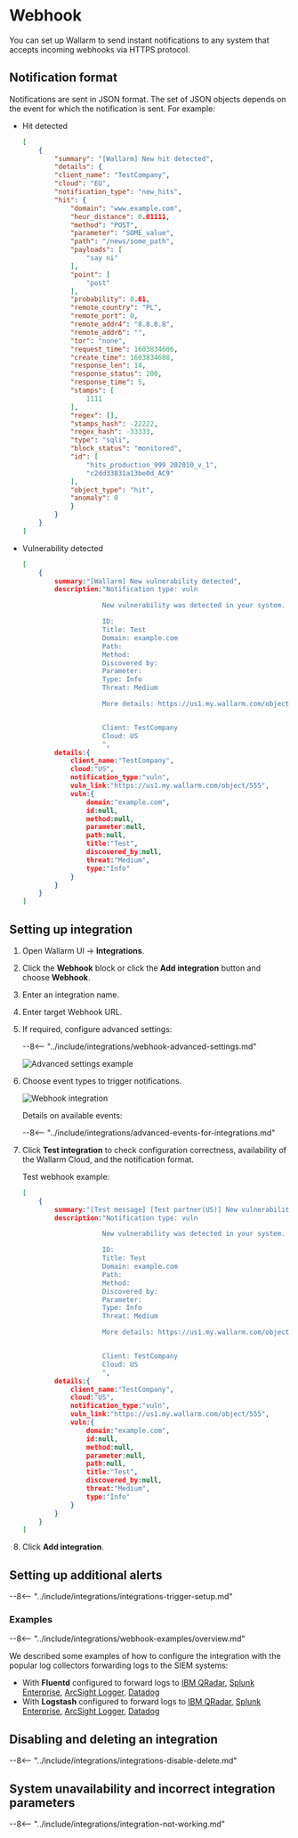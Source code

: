 # Webhook

You can set up Wallarm to send instant notifications to any system that accepts incoming webhooks via HTTPS protocol.

## Notification format

Notifications are sent in JSON format. The set of JSON objects depends on the event for which the notification is sent. For example:

* Hit detected

    ```json
    [
        {
            "summary": "[Wallarm] New hit detected",
            "details": {
            "client_name": "TestCompany",
            "cloud": "EU",
            "notification_type": "new_hits",
            "hit": {
                "domain": "www.example.com",
                "heur_distance": 0.01111,
                "method": "POST",
                "parameter": "SOME_value",
                "path": "/news/some_path",
                "payloads": [
                    "say ni"
                ],
                "point": [
                    "post"
                ],
                "probability": 0.01,
                "remote_country": "PL",
                "remote_port": 0,
                "remote_addr4": "8.8.8.8",
                "remote_addr6": "",
                "tor": "none",
                "request_time": 1603834606,
                "create_time": 1603834608,
                "response_len": 14,
                "response_status": 200,
                "response_time": 5,
                "stamps": [
                    1111
                ],
                "regex": [],
                "stamps_hash": -22222,
                "regex_hash": -33333,
                "type": "sqli",
                "block_status": "monitored",
                "id": [
                    "hits_production_999_202010_v_1",
                    "c2dd33831a13be0d_AC9"
                ],
                "object_type": "hit",
                "anomaly": 0
                }
            }
        }
    ]
    ```
* Vulnerability detected

    ```json
    [
        {
            summary:"[Wallarm] New vulnerability detected",
            description:"Notification type: vuln

                        New vulnerability was detected in your system.

                        ID: 
                        Title: Test
                        Domain: example.com
                        Path: 
                        Method: 
                        Discovered by: 
                        Parameter: 
                        Type: Info
                        Threat: Medium

                        More details: https://us1.my.wallarm.com/object/555


                        Client: TestCompany
                        Cloud: US
                        ",
            details:{
                client_name:"TestCompany",
                cloud:"US",
                notification_type:"vuln",
                vuln_link:"https://us1.my.wallarm.com/object/555",
                vuln:{
                    domain:"example.com",
                    id:null,
                    method:null,
                    parameter:null,
                    path:null,
                    title:"Test",
                    discovered_by:null,
                    threat:"Medium",
                    type:"Info"
                }
            }
        }
    ]
    ```

## Setting up integration

1. Open Wallarm UI → **Integrations**.
1. Click the **Webhook** block or click the **Add integration** button and choose **Webhook**.
1. Enter an integration name.
1. Enter target Webhook URL.
1. If required, configure advanced settings:

    --8<-- "../include/integrations/webhook-advanced-settings.md"

    ![Advanced settings example](../../../images/user-guides/settings/integrations/additional-webhook-settings.png)
1. Choose event types to trigger notifications.

    ![Webhook integration](../../../images/user-guides/settings/integrations/add-webhook-integration.png)

    Details on available events:

    --8<-- "../include/integrations/advanced-events-for-integrations.md"

1. Click **Test integration** to check configuration correctness, availability of the Wallarm Cloud, and the notification format.

    Test webhook example:

    ```json
    [
        {
            summary:"[Test message] [Test partner(US)] New vulnerability detected",
            description:"Notification type: vuln

                        New vulnerability was detected in your system.

                        ID: 
                        Title: Test
                        Domain: example.com
                        Path: 
                        Method: 
                        Discovered by: 
                        Parameter: 
                        Type: Info
                        Threat: Medium

                        More details: https://us1.my.wallarm.com/object/555


                        Client: TestCompany
                        Cloud: US
                        ",
            details:{
                client_name:"TestCompany",
                cloud:"US",
                notification_type:"vuln",
                vuln_link:"https://us1.my.wallarm.com/object/555",
                vuln:{
                    domain:"example.com",
                    id:null,
                    method:null,
                    parameter:null,
                    path:null,
                    title:"Test",
                    discovered_by:null,
                    threat:"Medium",
                    type:"Info"
                }
            }
        }
    ]
    ```

1. Click **Add integration**.

## Setting up additional alerts

--8<-- "../include/integrations/integrations-trigger-setup.md"

### Examples

--8<-- "../include/integrations/webhook-examples/overview.md"

We described some examples of how to configure the integration with the popular log collectors forwarding logs to the SIEM systems:

* With **Fluentd** configured to forward logs to [IBM QRadar](webhook-examples/fluentd-qradar.md), [Splunk Enterprise](webhook-examples/fluentd-splunk.md), [ArcSight Logger](webhook-examples/fluentd-arcsight-logger.md), [Datadog](webhook-examples/fluentd-logstash-datadog.md)
* With **Logstash** configured to forward logs to [IBM QRadar](webhook-examples/logstash-qradar.md), [Splunk Enterprise](webhook-examples/logstash-splunk.md), [ArcSight Logger](webhook-examples/logstash-arcsight-logger.md), [Datadog](webhook-examples/fluentd-logstash-datadog.md)

## Disabling and deleting an integration

--8<-- "../include/integrations/integrations-disable-delete.md"

## System unavailability and incorrect integration parameters

--8<-- "../include/integrations/integration-not-working.md"
